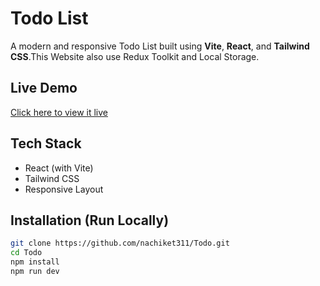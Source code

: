 # Todo List

A modern and responsive Todo List built using **Vite**, **React**, and **Tailwind CSS**.This Website also use Redux Toolkit and Local Storage.

## Live Demo

[Click here to view it live](https://nacs-todo-app.netlify.app/) 

## Tech Stack

- React (with Vite)
- Tailwind CSS
- Responsive Layout

## Installation (Run Locally)

```bash
git clone https://github.com/nachiket311/Todo.git
cd Todo
npm install
npm run dev

